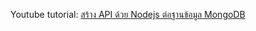 Youtube tutorial: [สร้าง API ด้วย Nodejs ต่อฐานข้อมูล MongoDB](https://www.youtube.com/watch?v=cmxMP2V0Nm8)
